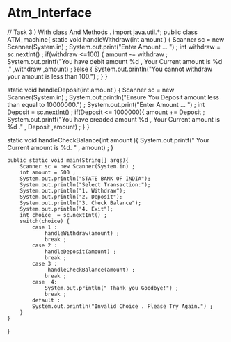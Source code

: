 # Atm_Interface

// Task 3 ) With class And Methods . 
import java.util.*;
public class ATM_machine{ 
   static void  handleWithdraw(int amount ) { 
    Scanner sc = new Scanner(System.in) ;
       System.out.print("Enter Amount ... ") ; 
       int withdraw = sc.nextInt() ;
       if(withdraw <=100) {
       amount -= withdraw ;
       System.out.printf("You have  debit amount %d , Your Current amount is %d ." ,withdraw ,amount) ;
       }else {
           System.out.println("You cannot withdraw your amount is less than 100.") ;
       }
   }
   
   static void handleDeposit(int amount ) { 
       Scanner sc = new Scanner(System.in) ;
       System.out.println("Ensure You Deposit amount less than equal to 10000000.") ;
       System.out.print("Enter Amount ... ") ; 
       int Deposit = sc.nextInt() ;
       if(Deposit <= 1000000){
       amount += Deposit ;
     System.out.printf("You have  creaded amount %d , Your Current amount is %d ." , Deposit ,amount)  ;
       }
   } 
   
   static void handleCheckBalance(int amount ){
    System.out.printf(" Your Current amount is %d. " , amount)  ;
   }
   
    public static void main(String[] args){
        Scanner sc = new Scanner(System.in) ;
        int amount = 500 ;
        System.out.println("STATE BANK OF INDIA");
        System.out.println("Select Transaction:");
        System.out.println("1. Withdraw");
        System.out.println("2. Deposit");
        System.out.println("3. Check Balance");
        System.out.println("4. Exit");
        int choice  = sc.nextInt() ; 
        switch(choice) {
            case 1 :
                handleWithdraw(amount) ;
                break ;
            case 2 :
                handleDeposit(amount) ;
                break ;
            case 3 :
                 handleCheckBalance(amount) ;
                break ;
            case  4:
                System.out.println(" Thank you Goodbye!") ;
                break ;
            default :
            System.out.println("Invalid Choice . Please Try Again.") ;
        }
    }
}
